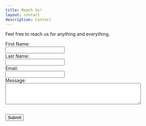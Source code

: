 ```yaml
---
title: Reach Us!
layout: contact
description: Contact
---
```


Feel free to reach us for anything and everything.




<form action="https://api.staticforms.xyz/submit" method="post">
 <!-- Replace with accesKey sent to your email -->
 <input type="hidden" name="accessKey" value="7f842bd8-fc5d-4a5a-8f52-37f54a16c15b">
 <label for="fname">First Name:</label><br>
 <input type="text" id="fname" name="fname" required><br>
 <label for="lname">Last Name:</label><br>
 <input type="text" id="lname" name="lname" required><br>
 <label for="email">Email:</label><br>
 <input type="email" id="email" name="email" required><br>
 <label for="message">Message:</label><br>
 <textarea id="message" name="message" rows="4" cols="50" required></textarea><br><br>
 
<!-- If you want replyTo to be set to specific email -->
 <!--input type="text" name="replyTo" value="reachus@reachus.tech"--> <!-- Optional -->
 <!-- Specify @ as reply to value if you want it to be customers email -->
 <input type="hidden" name="replyTo" value="@"> <!-- Optional -->
 <!-- If you want form to redirect to a specific url after submission -->
 <input type="hidden" name="redirectTo" value="https://reachus.tech/contacted"> <!-- Optional -->
<!-- If we receive data in this field submission will be ignored -->
 <input type="text" name="honeypot" style="display: none;"> <!-- Optional -->
 <input type="submit" value="Submit" />
</form>
